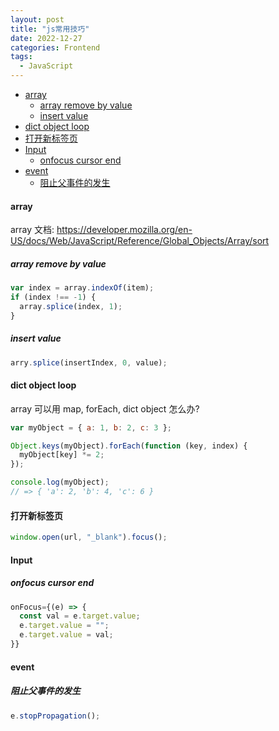 ```yaml
---
layout: post
title: "js常用技巧"
date: 2022-12-27
categories: Frontend
tags:
  - JavaScript
---
```


- [array](#array)
  - [array remove by value](#array-remove-by-value)
  - [insert value](#insert-value)
- [dict object loop](#dict-object-loop)
- [打开新标签页](#打开新标签页)
- [Input](#input)
  - [onfocus cursor end](#onfocus-cursor-end)
- [event](#event)
  - [阻止父事件的发生](#阻止父事件的发生)

#### array

array 文档: <https://developer.mozilla.org/en-US/docs/Web/JavaScript/Reference/Global_Objects/Array/sort>

##### array remove by value

```js
var index = array.indexOf(item);
if (index !== -1) {
  array.splice(index, 1);
}
```

##### insert value

```js
arry.splice(insertIndex, 0, value);
```

#### dict object loop

array 可以用 map, forEach, dict object 怎么办?

```js
var myObject = { a: 1, b: 2, c: 3 };

Object.keys(myObject).forEach(function (key, index) {
  myObject[key] *= 2;
});

console.log(myObject);
// => { 'a': 2, 'b': 4, 'c': 6 }
```

#### 打开新标签页

```js
window.open(url, "_blank").focus();
```

#### Input

##### onfocus cursor end

```js
onFocus={(e) => {
  const val = e.target.value;
  e.target.value = "";
  e.target.value = val;
}}
```

#### event

##### 阻止父事件的发生

```js
e.stopPropagation();
```
